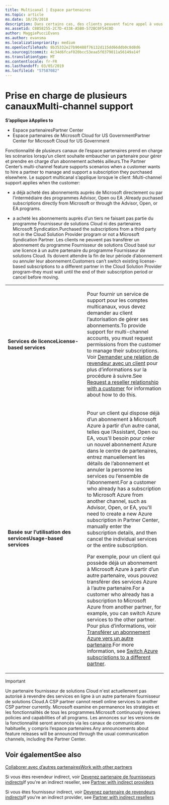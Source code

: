 ```yaml
---
title: Multicanal | Espace partenaires
ms.topic: article
ms.date: 10/29/2018
description: Dans certains cas, des clients peuvent faire appel à vous pour configurer et prendre en charge un abonnement qu’ils ont acheté ailleurs.
ms.assetid: C8B58255-2C7D-4338-A5B0-572BC0F54C0D
author: MaggiePucciEvans
ms.author: evansma
ms.localizationpriority: medium
ms.openlocfilehash: 8b35332e27b90488f76132d115dd66ddb0c8d8d6
ms.sourcegitcommit: 4c34d6fcaf020bcc53eaa5f0379011a56149a14f
ms.translationtype: MT
ms.contentlocale: fr-FR
ms.lasthandoff: 03/05/2019
ms.locfileid: "57587082"
---
```

# <a name="multi-channel-support"></a><span data-ttu-id="ed799-103">Prise en charge de plusieurs canaux</span><span class="sxs-lookup"><span data-stu-id="ed799-103">Multi-channel support</span></span>

<span data-ttu-id="ed799-104">**S’applique à**</span><span class="sxs-lookup"><span data-stu-id="ed799-104">**Applies to**</span></span>

-  <span data-ttu-id="ed799-105">Espace partenaires</span><span class="sxs-lookup"><span data-stu-id="ed799-105">Partner Center</span></span>
-  <span data-ttu-id="ed799-106">Espace partenaires de Microsoft Cloud for US Government</span><span class="sxs-lookup"><span data-stu-id="ed799-106">Partner Center for Microsoft Cloud for US Government</span></span>


<span data-ttu-id="ed799-107">Fonctionnalité de plusieurs canaux de l’espace partenaires prend en charge les scénarios lorsqu’un client souhaite embaucher un partenaire pour gérer et prendre en charge d’un abonnement achetés ailleurs.</span><span class="sxs-lookup"><span data-stu-id="ed799-107">The Partner Center’s multi-channel feature supports scenarios when a customer wants to hire a partner to manage and support a subscription they purchased elsewhere.</span></span> <span data-ttu-id="ed799-108">Le support multicanal s’applique lorsque le client :</span><span class="sxs-lookup"><span data-stu-id="ed799-108">Multi-channel support applies when the customer:</span></span>

-   <span data-ttu-id="ed799-109">a déjà acheté des abonnements auprès de Microsoft directement ou par l’intermédiaire des programmes Advisor, Open ou EA ;</span><span class="sxs-lookup"><span data-stu-id="ed799-109">Already puchased subscriptions directly from Microsoft or through the Advisor, Open, or EA programs.</span></span>

-   <span data-ttu-id="ed799-110">a acheté les abonnements auprès d’un tiers ne faisant pas partie du programme Fournisseur de solutions Cloud ni des partenaires Microsoft Syndication.</span><span class="sxs-lookup"><span data-stu-id="ed799-110">Purchased the subscriptions from a third party not in the Cloud Solution Provider program or not a Microsoft Syndication Partner.</span></span> <span data-ttu-id="ed799-111">Les clients ne peuvent pas transférer un abonnement du programme Fournisseur de solutions Cloud basé sur une licence à un autre partenaire du programme Fournisseur de solutions Cloud. Ils doivent attendre la fin de leur période d’abonnement ou annuler leur abonnement.</span><span class="sxs-lookup"><span data-stu-id="ed799-111">Customers can’t switch existing license-based subscriptions to a different partner in the Cloud Solution Provider program–they must wait until the end of their subscription period or cancel before moving.</span></span>


<table>
<colgroup>
<col width="50%" />
<col width="50%" />
</colgroup>
<tbody>
<tr class="odd">
<td><p><span data-ttu-id="ed799-112"><strong>Services de licence</strong></span><span class="sxs-lookup"><span data-stu-id="ed799-112"><strong>License-based services</strong></span></span></p></td>
<td><p><span data-ttu-id="ed799-113">Pour fournir un service de support pour les comptes multicanaux, vous devez demander au client l’autorisation de gérer ses abonnements.</span><span class="sxs-lookup"><span data-stu-id="ed799-113">To provide support for multi-channel accounts, you must request permissions from the customer to manage their subscriptions.</span></span> <span data-ttu-id="ed799-114">Voir <a href="request-a-relationship-with-a-customer.md" data-raw-source="[Request a reseller relationship with a customer](request-a-relationship-with-a-customer.md)">Demander une relation de revendeur avec un client</a> pour plus d’informations sur la procédure à suivre.</span><span class="sxs-lookup"><span data-stu-id="ed799-114">See <a href="request-a-relationship-with-a-customer.md" data-raw-source="[Request a reseller relationship with a customer](request-a-relationship-with-a-customer.md)">Request a reseller relationship with a customer</a> for information about how to do this.</span></span></p></td>
</tr>
<tr class="even">
<td><p><span data-ttu-id="ed799-115"><strong>Basée sur l’utilisation des services</strong></span><span class="sxs-lookup"><span data-stu-id="ed799-115"><strong>Usage-based services</strong></span></span></p></td>
<td>
<p><span data-ttu-id="ed799-116">Pour un client qui dispose déjà d’un abonnement à Microsoft Azure à partir d’un autre canal, telles que l’Assistant, Open ou EA, vous&#39;ll besoin pour créer un nouvel abonnement Azure dans le centre de partenaires, entrez manuellement les détails de l’abonnement et annuler la personne les services ou l’ensemble de l’abonnement.</span><span class="sxs-lookup"><span data-stu-id="ed799-116">For a customer who already has a subscription to Microsoft Azure from another channel, such as Advisor, Open, or EA, you&#39;ll need to create a new Azure subscription in Partner Center, manually enter the subscription details, and then cancel the individual services or the entire subscription.</span></span></p>
<p><span data-ttu-id="ed799-117">Par exemple, pour un client qui possède déjà un abonnement à Microsoft Azure à partir d’un autre partenaire, vous pouvez transférer des services Azure à l’autre partenaire.</span><span class="sxs-lookup"><span data-stu-id="ed799-117">For a customer who already has a subscription to Microsoft Azure from another partner, for example, you can switch Azure services to the other partner.</span></span> <span data-ttu-id="ed799-118">Pour plus d’informations, voir <a href="switch-azure-subscriptions-to-a-different-partner.md" data-raw-source="[Switch Azure subscriptions to a different partner](switch-azure-subscriptions-to-a-different-partner.md)">Transférer un abonnement Azure vers un autre partenaire</a>.</span><span class="sxs-lookup"><span data-stu-id="ed799-118">For more information, see <a href="switch-azure-subscriptions-to-a-different-partner.md" data-raw-source="[Switch Azure subscriptions to a different partner](switch-azure-subscriptions-to-a-different-partner.md)">Switch Azure subscriptions to a different partner</a>.</span></span></p>
</td>
</tr>
</tbody>
</table>

> [!IMPORTANT]  
> <span data-ttu-id="ed799-119">Un partenaire fournisseur de solutions Cloud n'est actuellement pas autorisé à revendre des services en ligne à un autre partenaire fournisseur de solutions Cloud.</span><span class="sxs-lookup"><span data-stu-id="ed799-119">A CSP partner cannot resell online services to another CSP partner currently.</span></span> <span data-ttu-id="ed799-120">Microsoft examine en permanence les stratégies et les fonctionnalités de tous les programmes.</span><span class="sxs-lookup"><span data-stu-id="ed799-120">Microsoft continuously reviews policies and capabilities of all programs.</span></span> <span data-ttu-id="ed799-121">Les annonces sur les versions de la fonctionnalité seront annoncés via les canaux de communication habituelle, y compris l’espace partenaires.</span><span class="sxs-lookup"><span data-stu-id="ed799-121">Any announcements about feature releases will be announced through the usual communication channels, including the Partner Center.</span></span> 

## <a name="see-also"></a><span data-ttu-id="ed799-122">Voir également</span><span class="sxs-lookup"><span data-stu-id="ed799-122">See also</span></span>

[<span data-ttu-id="ed799-123">Collaborer avec d’autres partenaires</span><span class="sxs-lookup"><span data-stu-id="ed799-123">Work with other partners</span></span>](work-with-other-partners.md)

<span data-ttu-id="ed799-124">Si vous êtes revendeur indirect, voir [Devenez partenaire de fournisseurs indirects](indirect-reseller-tasks-in-partner-center.md)</span><span class="sxs-lookup"><span data-stu-id="ed799-124">If you're an indirect reseller, see [Partner with indirect providers](indirect-reseller-tasks-in-partner-center.md)</span></span>

<span data-ttu-id="ed799-125">Si vous êtes fournisseur indirect, voir [Devenez partenaire de revendeurs indirects](indirect-provider-tasks-in-partner-center.md)</span><span class="sxs-lookup"><span data-stu-id="ed799-125">If you're an indirect provider, see [Partner with indirect resellers](indirect-provider-tasks-in-partner-center.md)</span></span> 

 

 



